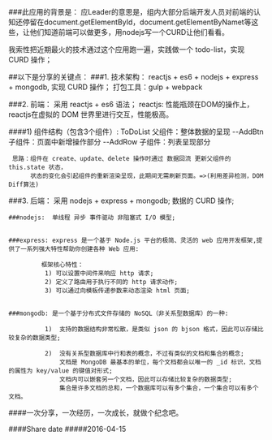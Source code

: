 
###此应用的背景是：
应Leader的意思是，组内大部分后端开发人员对前端的认知还停留在document.getElementById，document.getElementByNamet等这些，让他们知道前端可以做更多，用nodejs写一个CURD让他们看看。

我索性把近期最火的技术通过这个应用跑一遍，实践做一个 todo-list，实现 CURD 操作；


##以下是分享的关键点：
###1.  技术架构：
    reactjs + es6 + nodejs + express + mongodb, 实现 CURD 操作；
    打包工具：gulp + webpack


###2.  前端：
    采用 reactjs + es6 语法；
    reactjs: 性能瓶颈在DOM的操作上，reactjs在虚拟的 DOM 世界里进行交互，性能极高。

  ####1)  组件结构（包含3个组件）:
      ToDoList                   父组件：整体数据的呈现
        --AddBtn                 子组件：页面中新增操作部分
        --AddRow                 子组件：列表呈现部分

     思路：组件在 create、update、delete 操作时通过 数据回流 更新父组件的 this.state 状态，
          状态的变化会引起组件的重新渲染呈现，此期间无需刷新页面。=>(利用差异检测，DOM Diff算法)


###3.  后端：
    采用 nodejs + express + mongodb;
    数据的 CURD 操作;


    ###nodejs:  单线程 异步 事件驱动 非阻塞式 I/O 模型;


    ###express: express 是一个基于 Node.js 平台的极简、灵活的 web 应用开发框架,提供了一系列强大特性帮助你创建各种 Web 应用:

             框架核心特性：
              1) 可以设置中间件来响应 http 请求;
              2) 定义了路由用于执行不同的 http 请求动作;
              3) 可以通过向模板传递参数来动态渲染 html 页面;


    ###mongodb: 是一个基于分布式文件存储的 NoSQL（非关系型数据库）的一种:

              1)  支持的数据结构非常松散，是类似 json 的 bjson 格式，因此可以存储比较复杂的数据类型;

              2)  没有关系型数据库中行和表的概念，不过有类似的文档和集合的概念;
                  文档是 MongoDB 最基本的单位，每个文档都会以唯一的 _id 标识，文档的属性为 key/value 的键值对形式;
                  文档内可以嵌套另一个文档，因此可以存储比较复杂的数据类型;
                  集合是许多文档的总和，一个数据库可以有多个集合，一个集合可以有多个文档。


####一次分享，一次经历，一次成长，就做个纪念吧。

####Share date
#####2016-04-15
